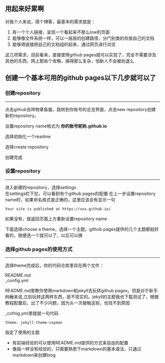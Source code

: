 ## 用起来好累啊

对我个人来说，搭个博客，最基本的需求就是：

1. 有一个个人链接，呈现一个看起来不那么low的页面
2. 能够像文件系统一样，可以一层层的创建路径，分门别类的存放自己的文档
3. 能够用链接把自己的文档组织起来，通过网页进行浏览

这几项需求，目前看来，直接使用github pages就可以实现了，完全不需要涉及其他的东西，网上那些个攻略，搞得那么复杂，怕新人不会被劝退么

## 创建一个基本可用的github pages以下几步就可以了

### 创建repository
---
点击github吉祥物章鱼猫，跳转到你账号的总览界面，点击new repository创建新的repository。

设置repository name格式为 **你的账号昵称.github.io**

选择初始化一个readme

选择create repository

创建完成

### 设置repository
---
进入新建的repository，选择settings  
在settings栏下拉，可以看到有个github pages的配置
在上一步设置repository name时，如果命名格式是正确的，这里应该会有显示一句 

`Your site is published at https://xxx.github.io/`

如果没有，就返回页面上方重新设置repository name

下面选择choose a theme，选择一个主题。github pages提供的几个主题都挺好看的，随便选一个就可以了，以后可以换

### 选择github pages的使用方式
---
选择theme完成后，你的代码仓库里存在两个文件：

README.md  
_config.yml

README.md里教你使用markdown和jekyll去玩转github pages，但是对于新手<del>的我</del>来说,立刻玩转这两样东西，是不现实的。jekyll的主题我也下载测试了，根据教程配置后，出了不少问题，因为头一次接触这些，也找不到原因

_cofnig.yml里就就一句代码  

`theme: jekyll-theme-cayman`

指定了使用的主题

- 有前端经验的可以使用README.md提供的方式来自由的配置
- 像我一样没有经验的，只需要熟悉下markdown的基本语法，只通过markdown来创建blog
